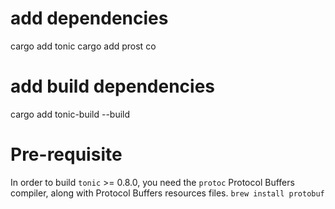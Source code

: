 # add dependencies
cargo add tonic
cargo add prost
co

# add build dependencies
cargo add tonic-build --build

# Pre-requisite
In order to build `tonic` >= 0.8.0, you need the `protoc` Protocol Buffers compiler, along with Protocol Buffers resources files.
`brew install protobuf`
